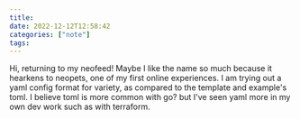 ```yaml
---
title:  
date: 2022-12-12T12:58:42 
categories: ["note"] 
tags: 
---
```

Hi, returning to my neofeed! Maybe I like the name so much because it hearkens to neopets, one of my first online experiences. I am trying out a yaml config format for variety, as compared to the template and example's toml. I believe toml is more common with go? but I've seen yaml more in my own dev work such as with terraform.
